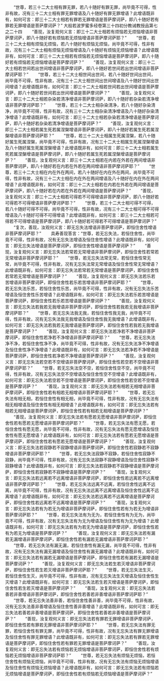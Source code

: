 <!-- { "loadSidebar": true } -->
　　“世尊，若三十二大士相有罪无罪，若八十随好有罪无罪，尚毕竟不可得，性非有故，况有三十二大士相有罪无罪增语及八十随好有罪无罪增语？此增语既非有，如何可言：即三十二大士相若有罪若无罪增语是菩萨摩诃萨，即八十随好若有罪若无罪增语是菩萨摩诃萨？”
大般若波罗蜜多经卷第三十四初分教诫教授品第七之二十四
　　“善现，汝复观何义言：即三十二大士相若有烦恼若无烦恼增语非菩萨摩诃萨，即八十随好若有烦恼若无烦恼增语非菩萨摩诃萨耶？”
　　“世尊，若三十二大士相有烦恼无烦恼，若八十随好有烦恼无烦恼，尚毕竟不可得，性非有故，况有三十二大士相有烦恼无烦恼增语及八十随好有烦恼无烦恼增语？此增语既非有，如何可言：即三十二大士相若有烦恼若无烦恼增语是菩萨摩诃萨，即八十随好若有烦恼若无烦恼增语是菩萨摩诃萨？”
　　“善现，汝复观何义言：即三十二大士相若世间若出世间增语非菩萨摩诃萨，即八十随好若世间若出世间增语非菩萨摩诃萨耶？”
　　“世尊，若三十二大士相世间出世间，若八十随好世间出世间，尚毕竟不可得，性非有故，况有三十二大士相世间出世间增语及八十随好世间出世间增语？此增语既非有，如何可言：即三十二大士相若世间若出世间增语是菩萨摩诃萨，即八十随好若世间若出世间增语是菩萨摩诃萨？”
　　“善现，汝复观何义言：即三十二大士相若杂染若清净增语非菩萨摩诃萨，即八十随好若杂染若清净增语非菩萨摩诃萨耶？”
　　“世尊，若三十二大士相杂染清净，若八十随好杂染清净，尚毕竟不可得，性非有故，况有三十二大士相杂染清净增语及八十随好杂染清净增语？此增语既非有，如何可言：即三十二大士相若杂染若清净增语是菩萨摩诃萨，即八十随好若杂染若清净增语是菩萨摩诃萨？”
　　“善现，汝复观何义言：即三十二大士相若属生死若属涅槃增语非菩萨摩诃萨，即八十随好若属生死若属涅槃增语非菩萨摩诃萨耶？”
　　“世尊，若三十二大士相属生死属涅槃，若八十随好属生死属涅槃，尚毕竟不可得，性非有故，况有三十二大士相属生死属涅槃增语及八十随好属生死属涅槃增语？此增语既非有，如何可言：即三十二大士相若属生死若属涅槃增语是菩萨摩诃萨，即八十随好若属生死若属涅槃增语是菩萨摩诃萨？”
　　“善现，汝复观何义言：即三十二大士相若在内若在外若在两间增语非菩萨摩诃萨，即八十随好若在内若在外若在两间增语非菩萨摩诃萨耶？”
　　“世尊，若三十二大士相在内在外在两间，若八十随好在内在外在两间，尚毕竟不可得，性非有故，况有三十二大士相在内在外在两间增语及八十随好在内在外在两间增语？此增语既非有，如何可言：即三十二大士相若在内若在外若在两间增语是菩萨摩诃萨，即八十随好若在内若在外若在两间增语是菩萨摩诃萨？”
　　“善现，汝复观何义言：即三十二大士相若可得若不可得增语非菩萨摩诃萨，即八十随好若可得若不可得增语非菩萨摩诃萨耶？”
　　“世尊，若三十二大士相可得不可得，若八十随好可得不可得，尚毕竟不可得，性非有故，况有三十二大士相可得不可得增语及八十随好可得不可得增语？此增语既非有，如何可言：即三十二大士相若可得若不可得增语是菩萨摩诃萨，即八十随好若可得若不可得增语是菩萨摩诃萨？”
　　“复次，善现，汝观何义言：即无忘失法增语非菩萨摩诃萨，即恒住舍性增语非菩萨摩诃萨耶？”
　　具寿善现答言：“世尊，若无忘失法，若恒住舍性，尚毕竟不可得，性非有故，况有无忘失法增语及恒住舍性增语？此增语既非有，如何可言：即无忘失法增语是菩萨摩诃萨，即恒住舍性增语是菩萨摩诃萨？”
　　“善现，汝复观何义言：即无忘失法若常若无常增语非菩萨摩诃萨，即恒住舍性若常若无常增语非菩萨摩诃萨耶？”
　　“世尊，若无忘失法常无常，若恒住舍性常无常，尚毕竟不可得，性非有故，况有无忘失法常无常增语及恒住舍性常无常增语？此增语既非有，如何可言：即无忘失法若常若无常增语是菩萨摩诃萨，即恒住舍性若常若无常增语是菩萨摩诃萨？”
　　“善现，汝复观何义言：即无忘失法若乐若苦增语非菩萨摩诃萨，即恒住舍性若乐若苦增语非菩萨摩诃萨耶？”
　　“世尊，若无忘失法乐苦，若恒住舍性乐苦，尚毕竟不可得，性非有故，况有无忘失法乐苦增语及恒住舍性乐苦增语？此增语既非有，如何可言：即无忘失法若乐若苦增语是菩萨摩诃萨，即恒住舍性若乐若苦增语是菩萨摩诃萨？”
　　“善现，汝复观何义言：即无忘失法若我若无我增语非菩萨摩诃萨，即恒住舍性若我若无我增语非菩萨摩诃萨耶？”
　　“世尊，若无忘失法我无我，若恒住舍性我无我，尚毕竟不可得，性非有故，况有无忘失法我无我增语及恒住舍性我无我增语？此增语既非有，如何可言：即无忘失法若我若无我增语是菩萨摩诃萨，即恒住舍性若我若无我增语是菩萨摩诃萨？”
　　“善现，汝复观何义言：即无忘失法若净若不净增语非菩萨摩诃萨，即恒住舍性若净若不净增语非菩萨摩诃萨耶？”
　　“世尊，若无忘失法净不净，若恒住舍性净不净，尚毕竟不可得，性非有故，况有无忘失法净不净增语及恒住舍性净不净增语？此增语既非有，如何可言：即无忘失法若净若不净增语是菩萨摩诃萨，即恒住舍性若净若不净增语是菩萨摩诃萨？”
　　“善现，汝复观何义言：即无忘失法若空若不空增语非菩萨摩诃萨，即恒住舍性若空若不空增语非菩萨摩诃萨耶？”
　　“世尊，若无忘失法空不空，若恒住舍性空不空，尚毕竟不可得，性非有故，况有无忘失法空不空增语及恒住舍性空不空增语？此增语既非有，如何可言：即无忘失法若空若不空增语是菩萨摩诃萨，即恒住舍性若空若不空增语是菩萨摩诃萨？”
　　“善现，汝复观何义言：即无忘失法若有相若无相增语非菩萨摩诃萨，即恒住舍性若有相若无相增语非菩萨摩诃萨耶？”
　　“世尊，若无忘失法有相无相，若恒住舍性有相无相，尚毕竟不可得，性非有故，况有无忘失法有相无相增语及恒住舍性有相无相增语？此增语既非有，如何可言：即无忘失法若有相若无相增语是菩萨摩诃萨，即恒住舍性若有相若无相增语是菩萨摩诃萨？”
　　“善现，汝复观何义言：即无忘失法若有愿若无愿增语非菩萨摩诃萨，即恒住舍性若有愿若无愿增语非菩萨摩诃萨耶？”
　　“世尊，若无忘失法有愿无愿，若恒住舍性有愿无愿，尚毕竟不可得，性非有故，况有无忘失法有愿无愿增语及恒住舍性有愿无愿增语？此增语既非有，如何可言：即无忘失法若有愿若无愿增语是菩萨摩诃萨，即恒住舍性若有愿若无愿增语是菩萨摩诃萨？”
　　“善现，汝复观何义言：即无忘失法若寂静若不寂静增语非菩萨摩诃萨，即恒住舍性若寂静若不寂静增语非菩萨摩诃萨耶？”
　　“世尊，若无忘失法寂静不寂静，若恒住舍性寂静不寂静，尚毕竟不可得，性非有故，况有无忘失法寂静不寂静增语及恒住舍性寂静不寂静增语？此增语既非有，如何可言：即无忘失法若寂静若不寂静增语是菩萨摩诃萨，即恒住舍性若寂静若不寂静增语是菩萨摩诃萨？”
　　“善现，汝复观何义言：即无忘失法若远离若不远离增语非菩萨摩诃萨，即恒住舍性若远离若不远离增语非菩萨摩诃萨耶？”
　　“世尊，若无忘失法远离不远离，若恒住舍性远离不远离，尚毕竟不可得，性非有故，况有无忘失法远离不远离增语及恒住舍性远离不远离增语？此增语既非有，如何可言：即无忘失法若远离若不远离增语是菩萨摩诃萨，即恒住舍性若远离若不远离增语是菩萨摩诃萨？”
　　“善现，汝复观何义言：即无忘失法若有为若无为增语非菩萨摩诃萨，即恒住舍性若有为若无为增语非菩萨摩诃萨耶？”
　　“世尊，若无忘失法有为无为，若恒住舍性有为无为，尚毕竟不可得，性非有故，况有无忘失法有为无为增语及恒住舍性有为无为增语？此增语既非有，如何可言：即无忘失法若有为若无为增语是菩萨摩诃萨，即恒住舍性若有为若无为增语是菩萨摩诃萨？”
　　“善现，汝复观何义言：即无忘失法若有漏若无漏增语非菩萨摩诃萨，即恒住舍性若有漏若无漏增语非菩萨摩诃萨耶？”
　　“世尊，若无忘失法有漏无漏，若恒住舍性有漏无漏，尚毕竟不可得，性非有故，况有无忘失法有漏无漏增语及恒住舍性有漏无漏增语？此增语既非有，如何可言：即无忘失法若有漏若无漏增语是菩萨摩诃萨，即恒住舍性若有漏若无漏增语是菩萨摩诃萨？”
　　“善现，汝复观何义言：即无忘失法若生若灭增语非菩萨摩诃萨，即恒住舍性若生若灭增语非菩萨摩诃萨耶？”
　　“世尊，若无忘失法生灭，若恒住舍性生灭，尚毕竟不可得，性非有故，况有无忘失法生灭增语及恒住舍性生灭增语？此增语既非有，如何可言：即无忘失法若生若灭增语是菩萨摩诃萨，即恒住舍性若生若灭增语是菩萨摩诃萨？”
　　“善现，汝复观何义言：即无忘失法若善若非善增语非菩萨摩诃萨，即恒住舍性若善若非善增语非菩萨摩诃萨耶？”
　　“世尊，若无忘失法善非善，若恒住舍性善非善，尚毕竟不可得，性非有故，况有无忘失法善非善增语及恒住舍性善非善增语？此增语既非有，如何可言：即无忘失法若善若非善增语是菩萨摩诃萨，即恒住舍性若善若非善增语是菩萨摩诃萨？”
　　“善现，汝复观何义言：即无忘失法若有罪若无罪增语非菩萨摩诃萨，即恒住舍性若有罪若无罪增语非菩萨摩诃萨耶？”
　　“世尊，若无忘失法有罪无罪，若恒住舍性有罪无罪，尚毕竟不可得，性非有故，况有无忘失法有罪无罪增语及恒住舍性有罪无罪增语？此增语既非有，如何可言：即无忘失法若有罪若无罪增语是菩萨摩诃萨，即恒住舍性若有罪若无罪增语是菩萨摩诃萨？”
　　“善现，汝复观何义言：即无忘失法若有烦恼若无烦恼增语非菩萨摩诃萨，即恒住舍性若有烦恼若无烦恼增语非菩萨摩诃萨耶？”
　　“世尊，若无忘失法有烦恼无烦恼，若恒住舍性有烦恼无烦恼，尚毕竟不可得，性非有故，况有无忘失法有烦恼无烦恼增语及恒住舍性有烦恼无烦恼增语？此增语既非有，如何可言：即无忘失法若有烦恼若无烦恼增语是菩萨摩诃萨，即恒住舍性若有烦恼若无烦恼增语是菩萨摩诃萨？”
